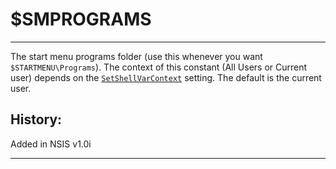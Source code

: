# $SMPROGRAMS

---

The start menu programs folder (use this whenever you want `$STARTMENU\Programs`). The context of this constant (All Users or Current user) depends on the [`SetShellVarContext`][1] setting. The default is the current user.

## History:

Added in NSIS v1.0i

---

[1]: ../Reference/SetShellVarContext.markdown